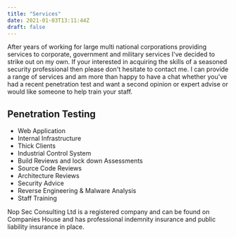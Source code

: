 ```yaml
---
title: "Services"
date: 2021-01-03T13:11:44Z
draft: false
---
```


After years of working for large multi national corporations providing services to corporate, government and military services I've decided to strike out on my own.
If your interested in acquiring the skills of a seasoned security professional then please don't hesitate to contact me. I can provide a range of services and am more than happy to have a chat whether you've had a recent penetration test and want a second opinion or expert advise or would like someone to help train your staff.

## Penetration Testing

+ Web Application
+ Internal Infrastructure
+ Thick Clients
+ Industrial Control System
+ Build Reviews and lock down Assessments
+ Source Code Reviews
+ Architecture Reviews
+ Security Advice
+ Reverse Engineering & Malware Analysis
+ Staff Training

Nop Sec Consulting Ltd is a registered company and can be found on Companies House and has professional indemnity insurance and public liability insurance in place.